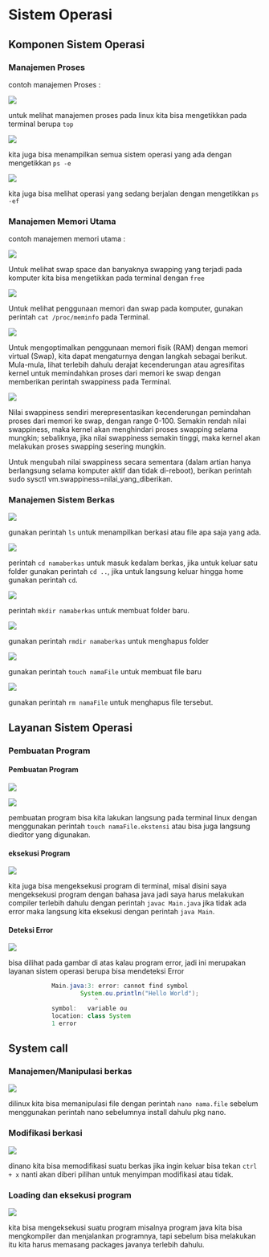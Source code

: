 # Sistem Operasi

## **Komponen Sistem Operasi**

### **Manajemen Proses**

contoh manajemen Proses :

![](image/manajemen_proses.png)

untuk melihat manajemen proses pada linux kita bisa mengetikkan pada terminal berupa `top`

![](image/semua_operasi.png)

kita juga bisa menampilkan semua sistem operasi yang ada dengan mengetikkan `ps -e` 

![](image/operasi_yang_berjalan.png)

kita juga bisa melihat operasi yang sedang berjalan dengan mengetikkan `ps -ef`


### **Manajemen Memori Utama**

contoh manajemen memori utama :

![](image/Melihat_Swap_Space_dan_Banyaknya_Swapping_yang_Terjadi.png)

Untuk melihat swap space dan banyaknya swapping yang terjadi pada komputer kita bisa mengetikkan pada terminal dengan `free`

![](image/Melihat_Penggunaan_Memori_dan_Swap.png)

Untuk melihat penggunaan memori dan swap pada komputer, gunakan perintah `cat /proc/meminfo` pada Terminal.

![](image/Mengoptimalkan_Penggunaan_Memori_Fisik_dengan_Memori_Virtual.png)

Untuk mengoptimalkan penggunaan memori fisik (RAM) dengan memori virtual (Swap), kita dapat mengaturnya dengan langkah sebagai berikut. Mula-mula, lihat terlebih dahulu derajat kecenderungan atau agresifitas kernel untuk memindahkan proses dari memori ke swap dengan memberikan perintah swappiness pada Terminal.

![](image/mengoptimalkanPenggunaanRam.png)

Nilai swappiness sendiri merepresentasikan kecenderungan pemindahan proses dari memori ke swap, dengan range 0-100. Semakin rendah nilai swappiness, maka kernel akan menghindari proses swapping selama mungkin; sebaliknya, jika nilai swappiness semakin tinggi, maka kernel akan melakukan proses swapping sesering mungkin.

Untuk mengubah nilai swappiness secara sementara (dalam artian hanya berlangsung selama komputer aktif dan tidak di-reboot), berikan perintah sudo sysctl vm.swappiness=nilai_yang_diberikan.

### **Manajemen Sistem Berkas**

![](image/manajemenSistemBerkas1.png)

gunakan perintah `ls` untuk menampilkan berkasi atau file apa saja yang ada.

![](image/manajemenSistemBerkas2.png)

perintah `cd namaberkas` untuk masuk kedalam berkas, jika untuk keluar satu folder gunakan perintah `cd ..`, jika untuk langsung keluar hingga home gunakan perintah `cd`.


![](image/manajemenSistemBerkas3.png)

perintah `mkdir namaberkas` untuk membuat folder baru.

![](image/manajemenSistemBerkas4.png)

gunakan perintah `rmdir namaberkas` untuk menghapus folder

![](image/manajemenSistemBerkas5.png)

gunakan perintah `touch namaFile` untuk membuat file baru

![](image/manajemenSistemBerkas6.png)

gunakan perintah `rm namaFile` untuk menghapus file tersebut.

## **Layanan Sistem Operasi**

### **Pembuatan Program**

#### **Pembuatan Program**

![](image/pembuatanProgram.png)

![](image/pembuatanProgram2.png)

pembuatan program bisa kita lakukan langsung pada terminal linux dengan menggunakan perintah `touch namaFile.ekstensi` atau bisa juga langsung dieditor yang digunakan.

#### **eksekusi Program**

![](image/eksekusiProgram.png)

kita juga bisa mengeksekusi program di terminal, misal disini saya mengeksekusi program dengan bahasa java jadi saya harus melakukan compiler terlebih dahulu dengan perintah `javac Main.java` jika tidak ada error maka langsung kita eksekusi dengan perintah `java Main`.

#### **Deteksi Error**

![](image/deteksiError.png)

bisa dilihat pada gambar di atas kalau program error, jadi ini merupakan layanan sistem operasi berupa bisa mendeteksi Error

```java
            Main.java:3: error: cannot find symbol
                    System.ou.println("Hello World");
                        ^
            symbol:   variable ou
            location: class System
            1 error
```

## **System call**

### **Manajemen/Manipulasi berkas**

![](image/systemOperasiManajemen_atau_manipulasiBerkas.png)

dilinux kita bisa memanipulasi file dengan perintah `nano nama.file` sebelum menggunakan perintah nano sebelumnya install dahulu pkg nano.

### **Modifikasi berkasi**

![](image/systemOperasiManajemen_atau_manipulasiBerkas2.png)

dinano kita bisa memodifikasi suatu berkas jika ingin keluar bisa tekan `ctrl + x` nanti akan diberi pilihan untuk menyimpan modifikasi atau tidak.

### **Loading dan eksekusi program**

![](image/Loadingdaneksekusiprogram.png)

kita bisa mengeksekusi suatu program misalnya program java kita bisa mengkompiler dan menjalankan programnya, tapi sebelum bisa melakukan itu kita harus memasang packages javanya terlebih dahulu.